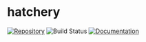 # hatchery

[![Repository](https://img.shields.io/badge/github-hatchery-blueviolet?logo=github)](https://github.com/dusk-network/hatchery)
![Build Status](https://github.com/dusk-network/hatchery/workflows/build/badge.svg)
[![Documentation](https://img.shields.io/badge/docs-hatchery-blue?logo=rust)](https://docs.rs/hatchery/)
